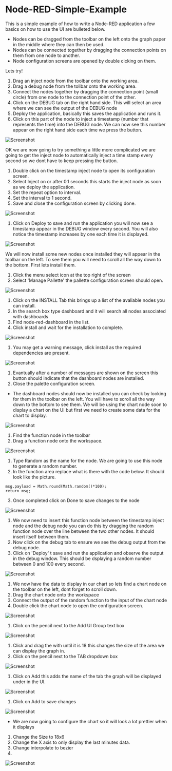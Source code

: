 # Node-RED-Simple-Example

This is a simple example of how to write a Node-RED application a few basics on how to use the UI are bulleted below.

- Nodes can be dragged from the toolbar on the left onto the graph paper in the middle where they can then be used. 
- Nodes can be connected together by dragging the connection points on them from one node to another. 
- Node configuration screens are opened by double cicking on them. 

Lets try!

1. Drag an inject node from the toolbar onto the working area.
2. Drag a debug node from the tollbar onto the working area.
3. Connect the nodes together by dragging the connection point (small circle) from one node to the connection point of the other.
4. Click on the DEBUG tab on the right hand side. This will select an area where we can see the output of the DEBUG node
5. Deploy the application, basically this saves the application and runs it.
6. Click on this part of the node to inject a timestamp (number that represents the time) into the DEBUG node. We can now see this number appear on the right hand side each time we press the button.

![Screenshot](screenshots/nodeRed001.png)

OK we are now going to try something a little more complicated we are going to get the inject node to automatically inject a time stamp every second so we dont have to keep pressing the button.

1. Double click on the timestamp inject node to open its configuration screen.
2. Select Inject on or after 0.1 seconds this starts the inject node as soon as we deploy the application.
3. Set the repeat option to interval.
4. Set the interval to 1 second.
5. Save and close the configuration screen by clicking done.

![Screenshot](screenshots/nodeRed002.png)

1. Click on Deploy to save and run the application you will now see a timestamp appear in the DEBUG window every second. You will also notice the timestamp increases by one each time it is displayed. 

![Screenshot](screenshots/nodeRed003.png)

We will now install some new nodes once installed they will appear in the toolbar on the left. To see them you will need to scroll all the way down to the bottom. First lets install them.

1. Click the menu select icon at the top right of the screen
2. Select 'Manage Pallette' the pallette configuration screen should open.

![Screenshot](screenshots/nodeRed004.png)

1. Click on the INSTALL Tab this brings up a list of the avaliable nodes you can install. 
2. In the search box type dashboard and it will search all nodes associated with dashboards
3. Find node-red-dashboard in the list.
4. Click install and wait for the installation to complete.

![Screenshot](screenshots/nodeRed005.png)

1. You may get a warning message, click install as the required dependencies are present.

![Screenshot](screenshots/nodeRed006.png)

1. Evantually after a number of messages are shown on the screen this button should indicate that the dashboard nodes are installed.
2. Close the palette configuration screen.

- The dashboard nodes should now be installed you can check by looking for them in the toolbar on the left. You will have to scroll all the way down to the bottom to see them. We will be using the chart node soon to display a chart on the UI but first we need to create some data for the chart to display.

![Screenshot](screenshots/nodeRed007.png)

1. Find the function node in the toolbar
2. Drag a function node onto the workspace.

![Screenshot](screenshots/nodeRed008.png)

1. Type Random as the name for the node. We are going to use this node to generate a random number.
2. In the function area replace what is there with the code below. It should look like the picture.

```
msg.payload = Math.round(Math.random()*100);
return msg;
```
3. Once completed click on Done to save changes to the node

![Screenshot](screenshots/nodeRed009.png)

1. We now need to insert this function node between the timestamp inject node and the debug node you can do this by dragging the random function node over the line between the two other nodes. It should insert itself between them.
2. Now click on the debug tab to ensure we see the debug output from the debug node.
3. Click on 'Deploy' t save and run the application and observe the output in the debug window. This should be dsplaying a random number between 0 and 100 every second.

![Screenshot](screenshots/nodeRed010.png)

1. We now have the data to display in our chart so lets find a chart node on the toolbar on the left, dont forget to scroll down.
2. Drag the chart node onto the workspace
3. Connect the output of the random function to the input of the chart node
4. Double click the chart node to open the configuration screen.


![Screenshot](screenshots/nodeRed011.png)

1. Click on the pencil next to the Add UI Group text box

![Screenshot](screenshots/nodeRed012.png)

1. Click and drag the with until it is 18 this changes the size of the area we can display the graph in.
2. Click on the pencil next to the TAB dropdown box 

![Screenshot](screenshots/nodeRed013.png)

1. Click on Add this adds the name of the tab the graph will be displayed under in the UI.

![Screenshot](screenshots/nodeRed014.png)

1. Click on Add to save changes

![Screenshot](screenshots/nodeRed015.png)

- We are now going to configure the chart so it will look a lot prettier when it displays 

1. Change the Size to 18x6 
2. Change the X axis to only display the last minutes data.
3. Change interpolate to bezier
4. 


![Screenshot](screenshots/nodeRed016.png)
